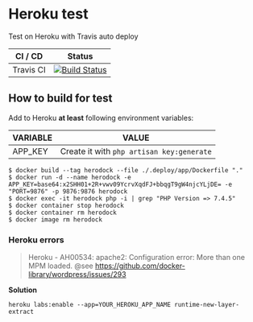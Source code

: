 Heroku test
===========

Test on Heroku with Travis auto deploy

| CI / CD   | Status |
| --------- | ------ |
| Travis CI | [![Build Status](https://travis-ci.com/sineverba/herodock.svg?branch=master)](https://travis-ci.com/sineverba/herodock) |


## How to build for test

Add to Heroku __at least__ following environment variables:

| VARIABLE | VALUE |
| -------- | ----- |
| APP_KEY  | Create it with `php artisan key:generate` |


```shell
$ docker build --tag herodock --file ./.deploy/app/Dockerfile "."
$ docker run -d --name herodock -e APP_KEY=base64:x2SHH01+2R+vwv09YcrvXqdFJ+bbqgT9gW4njcYLjDE= -e "PORT=9876" -p 9876:9876 herodock
$ docker exec -it herodock php -i | grep "PHP Version => 7.4.5"
$ docker container stop herodock
$ docker container rm herodock
$ docker image rm herodock
```

### Heroku errors

> Heroku - AH00534: apache2: Configuration error: More than one MPM loaded.
> @see https://github.com/docker-library/wordpress/issues/293

__Solution__

```shell
heroku labs:enable --app=YOUR_HEROKU_APP_NAME runtime-new-layer-extract
```
